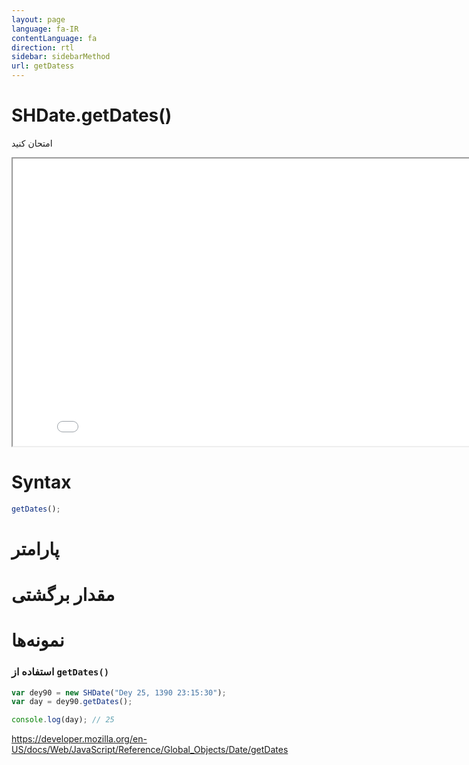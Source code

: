 ```yaml
---
layout: page
language: fa-IR
contentLanguage: fa
direction: rtl
sidebar: sidebarMethod
url: getDatess
---
```


# SHDate.getDates()

امتحان کنید

<iframe style="width: 830px; height: 460px;" src="/SHDateTime-js/examples/live.html?function=getDates" title="MDN Web Docs Interactive Example" loading="lazy"></iframe>
<br/>

# Syntax

```js
getDates();
```

# پارامتر

# مقدار برگشتی

# نمونه‌ها

### استفاده از <code dir="ltr">getDates()</code>

```js
var dey90 = new SHDate("Dey 25, 1390 23:15:30");
var day = dey90.getDates();

console.log(day); // 25
```

https://developer.mozilla.org/en-US/docs/Web/JavaScript/Reference/Global_Objects/Date/getDates
